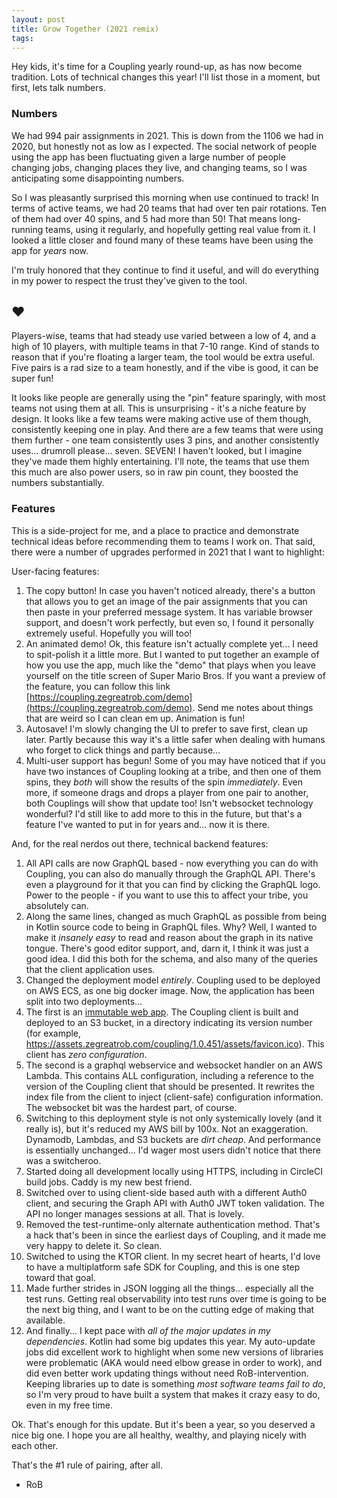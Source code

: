 ```yaml
---
layout: post
title: Grow Together (2021 remix)
tags:
---
```


Hey kids, it's time for a Coupling yearly round-up, as has now become tradition. Lots of technical changes this year! I'll list those in a moment, but first, lets talk numbers.

### Numbers

We had 994 pair assignments in 2021. This is down from the 1106 we had in 2020, but honestly not as low as I expected. The social network of people using the app has been fluctuating given a large number of people changing jobs, changing places they live, and changing teams, so I was anticipating some disappointing numbers.

So I was pleasantly surprised this morning when use continued to track! In terms of active teams, we had 20 teams that had over ten pair rotations. Ten of them had over 40 spins, and 5 had more than 50! That means long-running teams, using it regularly, and hopefully getting real value from it. I looked a little closer and found many of these teams have been using the app for *years* now.

I'm truly honored that they continue to find it useful, and will do everything in my power to respect the trust they've given to the tool. 

## :heart:

Players-wise, teams that had steady use varied between a low of 4, and a high of 10 players, with multiple teams in that 7-10 range. Kind of stands to reason that if you're floating a larger team, the tool would be extra useful. Five pairs is a rad size to a team honestly, and if the vibe is good, it can be super fun!

It looks like people are generally using the "pin" feature sparingly, with most teams not using them at all. This is unsurprising - it's a niche feature by design. It looks like a few teams were making active use of them though, consistently keeping one in play. And there are a few teams that were using them further - one team consistently uses 3 pins, and another consistently uses... drumroll please... seven. SEVEN! I haven't looked, but I imagine they've made them highly entertaining. I'll note, the teams that use them this much are also power users, so in raw pin count, they boosted the numbers substantially.

### Features

This is a side-project for me, and a place to practice and demonstrate technical ideas before recommending them to teams I work on. That said, there were a number of upgrades performed in 2021 that I want to highlight:

User-facing features:

1. The copy button! In case you haven't noticed already, there's a button that allows you to get an image of the pair assignments that you can then paste in your preferred message system. It has variable browser support, and doesn't work perfectly, but even so, I found it personally extremely useful. Hopefully you will too!
2. An animated demo! Ok, this feature isn't actually complete yet... I need to spit-polish it a little more. But I wanted to put together an example of how you use the app, much like the "demo" that plays when you leave yourself on the title screen of Super Mario Bros. If you want a preview of the feature, you can follow this link [https://coupling.zegreatrob.com/demo](https://coupling.zegreatrob.com/demo). Send me notes about things that are weird so I can clean em up. Animation is fun!
3. Autosave! I'm slowly changing the UI to prefer to save first, clean up later. Partly because this way it's a little safer when dealing with humans who forget to click things and partly because...
4. Multi-user support has begun! Some of you may have noticed that if you have two instances of Coupling looking at a tribe, and then one of them spins, they *both* will show the results of the spin *immediately*. Even more, if someone drags and drops a player from one pair to another, both Couplings will show that update too! Isn't websocket technology wonderful? I'd still like to add more to this in the future, but that's a feature I've wanted to put in for years and... now it is there. 

And, for the real nerdos out there, technical backend features:

1. All API calls are now GraphQL based - now everything you can do with Coupling, you can also do manually through the GraphQL API. There's even a playground for it that you can find by clicking the GraphQL logo. Power to the people - if you want to use this to affect your tribe, you absolutely can.
2. Along the same lines, changed as much GraphQL as possible from being in Kotlin source code to being in GraphQL files. Why? Well, I wanted to make it *insanely easy* to read and reason about the graph in its native tongue. There's good editor support, and, darn it, I think it was just a good idea. I did this both for the schema, and also many of the queries that the client application uses.
3. Changed the deployment model *entirely*. Coupling used to be deployed on AWS ECS, as one big docker image. Now, the application has been split into two deployments...
4. The first is an [immutable web app](https://immutablewebapps.org). The Coupling client is built and deployed to an S3 bucket, in a directory indicating its version number (for example, https://assets.zegreatrob.com/coupling/1.0.451/assets/favicon.ico). This client has *zero configuration*.
5. The second is a graphql webservice and websocket handler on an AWS Lambda. This contains ALL configuration, including a reference to the version of the Coupling client that should be presented. It rewrites the index file from the client to inject (client-safe) configuration information. The websocket bit was the hardest part, of course.
6. Switching to this deployment style is not only systemically lovely (and it really is), but it's reduced my AWS bill by 100x. Not an exaggeration. Dynamodb, Lambdas, and S3 buckets are *dirt cheap*. And performance is essentially unchanged... I'd wager most users didn't notice that there was a switcheroo.
7. Started doing all development locally using HTTPS, including in CircleCI build jobs. Caddy is my new best friend.
8. Switched over to using client-side based auth with a different Auth0 client, and securing the Graph API with Auth0 JWT token validation. The API no longer manages sessions at all. That is lovely.
9. Removed the test-runtime-only alternate authentication method. That's a hack that's been in since the earliest days of Coupling, and it made me very happy to delete it. So clean.
10. Switched to using the KTOR client. In my secret heart of hearts, I'd love to have a multiplatform safe SDK for Coupling, and this is one step toward that goal.
11. Made further strides in JSON logging all the things... especially all the test runs. Getting real observability into test runs over time is going to be the next big thing, and I want to be on the cutting edge of making that available.
12. And finally... I kept pace with *all of the major updates in my dependencies*. Kotlin had some big updates this year. My auto-update jobs did excellent work to highlight when some new versions of libraries were problematic (AKA would need elbow grease in order to work), and did even better work updating things without need RoB-intervention. Keeping libraries up to date is something *most software teams fail to do*, so I'm very proud to have built a system that makes it crazy easy to do, even in my free time.

Ok. That's enough for this update. But it's been a year, so you deserved a nice big one. I hope you are all healthy, wealthy, and playing nicely with each other.

That's the #1 rule of pairing, after all.

- RoB